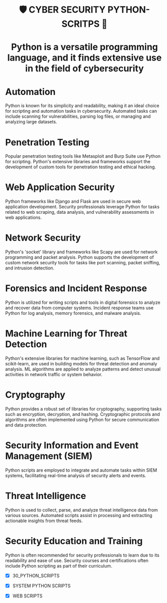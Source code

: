 <h1 align="center">🛡️ CYBER SECURITY PYTHON-SCRITPS 🐍</h1>
<h1 align="center"> Python is a versatile programming language, and it finds extensive use in the field of cybersecurity </h1>

# Automation

Python is known for its simplicity and readability, making it an ideal choice for scripting and automation tasks in cybersecurity.
Automated tasks can include scanning for vulnerabilities, parsing log files, or managing and analyzing large datasets.

# Penetration Testing 

Popular penetration testing tools like Metasploit and Burp Suite use Python for scripting.
Python's extensive libraries and frameworks support the development of custom tools for penetration testing and ethical hacking.

# Web Application Security

Python frameworks like Django and Flask are used in secure web application development.
Security professionals leverage Python for tasks related to web scraping, data analysis, and vulnerability assessments in web applications.

# Network Security

Python's 'socket' library and frameworks like Scapy are used for network programming and packet analysis.
Python supports the development of custom network security tools for tasks like port scanning, packet sniffing, and intrusion detection.

# Forensics and Incident Response

Python is utilized for writing scripts and tools in digital forensics to analyze and recover data from computer systems.
Incident response teams use Python for log analysis, memory forensics, and malware analysis.

# Machine Learning for Threat Detection

Python's extensive libraries for machine learning, such as TensorFlow and scikit-learn, are used in building models for threat detection and anomaly analysis.
ML algorithms are applied to analyze patterns and detect unusual activities in network traffic or system behavior.

# Cryptography

Python provides a robust set of libraries for cryptography, supporting tasks such as encryption, decryption, and hashing.
Cryptographic protocols and algorithms are often implemented using Python for secure communication and data protection.

# Security Information and Event Management (SIEM)

Python scripts are employed to integrate and automate tasks within SIEM systems, facilitating real-time analysis of security alerts and events.

# Threat Intelligence 

Python is used to collect, parse, and analyze threat intelligence data from various sources.
Automated scripts assist in processing and extracting actionable insights from threat feeds.

# Security Education and Training

Python is often recommended for security professionals to learn due to its readability and ease of use.
Security courses and certifications often include Python scripting as part of their curriculum.


- [X] 30_PYTHON_SCRIPTS
- [X] SYSTEM PYTHON SCRIPTS
- [X] WEB SCRIPTS 

